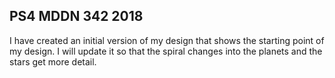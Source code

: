 ## PS4 MDDN 342 2018

I have created an initial version of my design that shows the starting point of my design. I will update it so that the spiral changes into the planets and the stars get more detail.